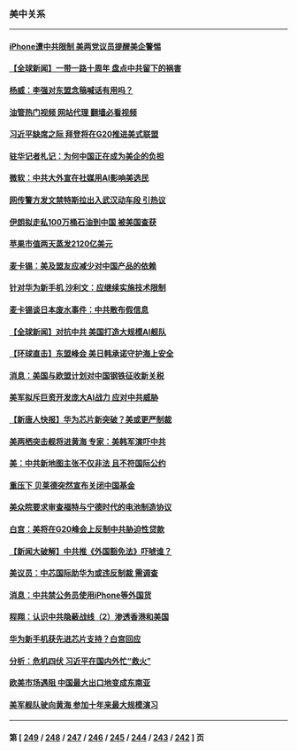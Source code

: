 ### 美中关系
---
#### [iPhone遭中共限制 美两党议员提醒美企警惕](../../pages/nf1412576/n14069525.md?09082045) 
#### [【全球新闻】一带一路十周年 盘点中共留下的祸害](../../pages/nf1412576/n14069491.md?09082045) 
#### [杨威：李强对东盟念稿喊话有用吗？](../../pages/nf1412576/n14069206.md?09082045) 
#### [油管热门视频 网站代理 翻墙必看视频](http://138.2.39.72:81/youtube.html?epic-marker?09082045)
#### [习近平缺席之际 拜登将在G20推进美式联盟](../../pages/nf1412576/n14068952.md?09082045) 
#### [驻华记者札记：为何中国正在成为美企的负担](../../pages/nf1412576/n14069113.md?09082045) 
#### [微软：中共大外宣在社媒用AI影响美选民](../../pages/nf1412576/n14069074.md?09082045) 
#### [网传警方发文禁特斯拉出入武汉动车段 引热议](../../pages/nf1412576/n14068818.md?09082045) 
#### [伊朗拟走私100万桶石油到中国 被美国查获](../../pages/nf1412576/n14069092.md?09082045) 
#### [苹果市值两天蒸发2120亿美元](../../pages/nf1412576/n14069017.md?09082045) 
#### [麦卡锡：美及盟友应减少对中国产品的依赖](../../pages/nf1412576/n14068836.md?09082045) 
#### [针对华为新手机 沙利文：应继续实施技术限制](../../pages/nf1412576/n14068740.md?09082045) 
#### [麦卡锡谈日本废水事件：中共散布假信息](../../pages/nf1412576/n14068741.md?09082045) 
#### [【全球新闻】对抗中共 美国打造大规模AI舰队](../../pages/nf1412576/n14068722.md?09082045) 
#### [【环球直击】东盟峰会 美日韩承诺守护海上安全](../../pages/nf1412576/n14068033.md?09082045) 
#### [消息：美国与欧盟计划对中国钢铁征收新关税](../../pages/nf1412576/n14068720.md?09082045) 
#### [美军拟斥巨资开发庞大AI战力 应对中共威胁](../../pages/nf1412576/n14068507.md?09082045) 
#### [【新唐人快报】华为芯片新突破？美或更严制裁](../../pages/nf1412576/n14068306.md?09082045) 
#### [美两栖突击舰将进黄海 专家：美韩军演吓中共](../../pages/nf1412576/n14068055.md?09082045) 
#### [美：中共新地图主张不仅非法 且不符国际公约](../../pages/nf1412576/n14068291.md?09082045) 
#### [重压下 贝莱德突然宣布关闭中国基金](../../pages/nf1412576/n14068308.md?09082045) 
#### [美众院要求审查福特与宁德时代的电池制造协议](../../pages/nf1412576/n14068277.md?09082045) 
#### [白宫：美将在G20峰会上反制中共胁迫性贷款](../../pages/nf1412576/n14068264.md?09082045) 
#### [【新闻大破解】中共推《外国豁免法》吓唬谁？](../../pages/nf1412576/n14068257.md?09082045) 
#### [美议员：中芯国际助华为或违反制裁 需调查](../../pages/nf1412576/n14068241.md?09082045) 
#### [消息：中共禁公务员使用iPhone等外国货](../../pages/nf1412576/n14068221.md?09082045) 
#### [程翔：认识中共隐蔽战线（2）渗透香港和美国](../../pages/nf1412576/n14067921.md?09082045) 
#### [华为新手机获先进芯片支持？白宫回应](../../pages/nf1412576/n14067867.md?09082045) 
#### [分析：危机四伏 习近平在国内外忙“救火”](../../pages/nf1412576/n14067872.md?09082045) 
#### [欧美市场遇阻 中国最大出口地变成东南亚](../../pages/nf1412576/n14067664.md?09082045) 
#### [美军舰队驶向黄海 参加十年来最大规模演习](../../pages/nf1412576/n14067620.md?09082045) 

---
#### 第 [ [249](./249.md?09082045) / [248](./248.md?09082045) / [247](./247.md?09082045) / [246](./246.md?09082045) / [245](./245.md?09082045) / [244](./244.md?09082045) / [243](./243.md?09082045) / [242](./242.md?09082045) ] 页
